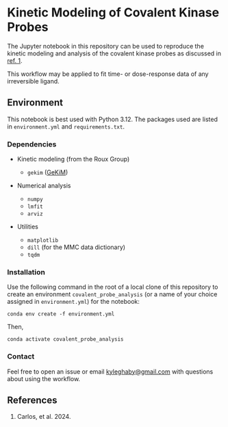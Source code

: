 # Kinetic Modeling of Covalent Kinase Probes

The Jupyter notebook in this repository can be used to reproduce the kinetic modeling and analysis of the covalent kinase probes as discussed in [ref. 1][1].

This workflow may be applied to fit time- or dose-response data of any irreversible ligand.

## Environment

This notebook is best used with Python 3.12. The packages used are listed in `environment.yml` and `requirements.txt`.

### Dependencies

- Kinetic modeling (from the Roux Group)
  - `gekim` ([GeKiM](https://github.com/kghaby/GeKiM))

- Numerical analysis
  - `numpy`
  - `lmfit`
  - `arviz`

- Utilities
  - `matplotlib`
  - `dill` (for the MMC data dictionary)
  - `tqdm`

### Installation

Use the following command in the root of a local clone of this repository to create an environment `covalent_probe_analysis` (or a name of your choice assigned in `environment.yml`) for the notebook:

```shell
conda env create -f environment.yml
```

Then,

```shell
conda activate covalent_probe_analysis
```

### Contact
Feel free to open an issue or email kyleghaby@gmail.com with questions about using the workflow.

## References

1. Carlos, et al. 2024.

[1]: https://github.com/kghaby/GeKiM
